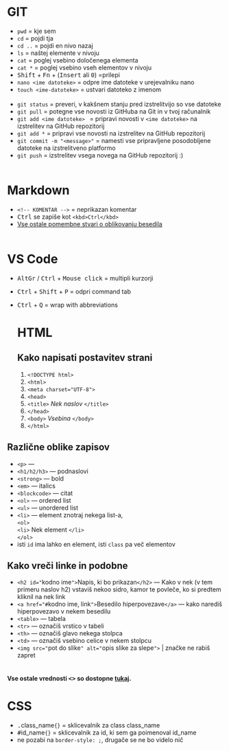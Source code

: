 # GIT
* `pwd` = kje sem
* `cd` = pojdi tja
* `cd ..` = pojdi en nivo nazaj
* `ls` = naštej elemente v nivoju
* `cat` = poglej vsebino določenega elementa
* `cat *` = poglej vsebino vseh elementov v nivoju
* <kbd>Shift</kbd> + <kbd>Fn</kbd> + (<kbd>Insert</kbd> ali <kbd>0</kbd>) =prilepi
* `nano <ime datoteke>` = odpre ime datoteke v urejevalniku nano
* `touch <ime-datoteke>` = ustvari datoteko z imenom <ime-datoteke>
<br> </br>
* `git status` = preveri, v kakšnem stanju pred izstrelitvijo so vse datoteke
* `git pull` = potegne vse novosti iz GitHuba na Git in v tvoj računalnik
* `git add <ime datoteke> ` = pripravi novosti v `<ime datoteke>` na izstrelitev na GitHub repozitorij
* `git add *` = pripravi vse novosti na izstrelitev na GitHub repozitorij
* `git commit -m "<message>"` = namesti vse pripravljene posodobljene datoteke na izstrelitveno platformo
* `git push` = izstrelitev vsega novega na GitHub repozitorij :)
<br></br>

# Markdown
* `<!-- KOMENTAR -->` = neprikazan komentar
* <kbd>Ctrl</kbd> se zapiše kot ```<kbd>Ctrl</kbd>```
* [Vse ostale pomembne stvari o oblikovanju besedila](https://docs.github.com/en/get-started/writing-on-github/getting-started-with-writing-and-formatting-on-github/basic-writing-and-formatting-syntax)
<br></br>

# VS Code
* <kbd>AltGr</kbd> / <kbd>Ctrl</kbd> + <kbd>Mouse click</kbd> = multipli kurzorji
* <kbd>Ctrl</kbd> + <kbd>Shift</kbd> + <kbd>P</kbd> = odpri command tab
* <kbd>Ctrl</kbd> + <kbd>Q</kbd> = wrap with abbreviations
  

  # HTML
  ## Kako napisati postavitev strani
  
  1. ```<!DOCTYPE html>```
  2. ```<html>```
  3. ```<meta charset="UTF-8">```
  4. ```<head>```
  5. ```<title>``` *Nek naslov* ```</title>```
  6. ```</head>```
  7. ```<body>``` *Vsebina* ```</body>```
  8. ```</html>```

## Različne oblike zapisov
- ```<p>``` — 
- ```<h1/h2/h3>``` — podnaslovi
- ```<strong>``` — bold
- ```<em>``` — italics
- ```<blockcode>``` — citat
- ```<ol>``` — ordered list
- ```<ul>``` — unordered list
- ```<li>``` — element znotraj nekega list-a, <br> ```<ol>```
 <br> ```<li>``` Nek element ```</li>``` <br> ```</ol>```
 - isti `id` ima lahko en element, isti `class` pa več elementov
 
## Kako vreči linke in podobne

- ```<h2 id="```kodno ime```">```Napis, ki bo prikazan```</h2>``` — Kako v nek (v tem primeru naslov h2) vstaviš nekoo sidro, kamor te povleče, ko si predtem kliknil na nek link
- `<a href="#`kodno ime, link`">`Besedilo hiperpovezave`</a>` — kako narediš hiperpovezavo v nekem besedilu
- `<table>` — tabela
- `<tr>` — označiš vrstico v tabeli
- `<th>` — označiš glavo nekega stolpca
- `<td>` — označiš vsebino celice v nekem stolpcu
- `<img src="`pot do slike`" alt="`opis slike za slepe`">` | značke ne rabiš zapret
<br> </br>
#### Vse ostale vrednosti <kbd><></kbd> so dostopne [tukaj](https://htmlcheatsheet.com/).

# CSS
- <kbd>.</kbd>class_name`{}` = sklicevalnik za class class_name
- <kbd>#</kbd>id_name`{}` = sklicevalnik za id, ki sem ga poimenoval id_name
- ne pozabi na `border-style: ;`, drugače se ne bo videlo nič
